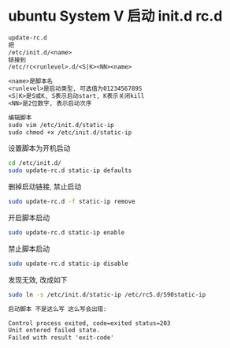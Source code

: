# ubuntu System V 启动 init.d rc.d

```txt
update-rc.d
把
/etc/init.d/<name>
链接到
/etc/rc<runlevel>.d/<S|K><NN><name>

<name>是脚本名
<runlevel>是启动类型, 可选值为0123456789S
<S|K>是S或K, S表示启动start, K表示关闭kill
<NN>是2位数字, 表示启动次序

编辑脚本
sudo vim /etc/init.d/static-ip
sudo chmod +x /etc/init.d/static-ip
```

设置脚本为开机启动

```bash
cd /etc/init.d/
sudo update-rc.d static-ip defaults
```

删掉启动链接, 禁止启动

```bash
sudo update-rc.d -f static-ip remove
```

开启脚本启动

```bash
sudo update-rc.d static-ip enable
```

禁止脚本启动

```bash
sudo update-rc.d static-ip disable
```


发现无效, 改成如下

```bash
sudo ln -s /etc/init.d/static-ip /etc/rc5.d/S90static-ip
```

```txt
启动脚本 不是这么写 这么写会出错:

Control process exited, code=exited status=203
Unit entered failed state.
Failed with result 'exit-code'
```

